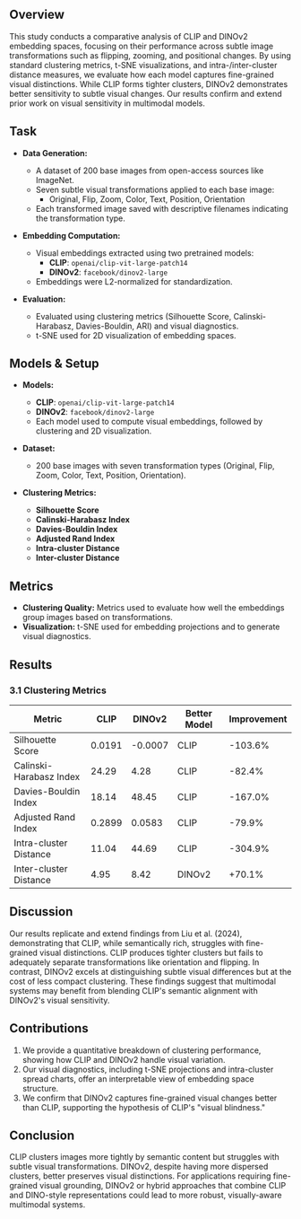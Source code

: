 ## Overview

This study conducts a comparative analysis of CLIP and DINOv2 embedding spaces, focusing on their performance across subtle image transformations such as flipping, zooming, and positional changes. By using standard clustering metrics, t-SNE visualizations, and intra-/inter-cluster distance measures, we evaluate how each model captures fine-grained visual distinctions. While CLIP forms tighter clusters, DINOv2 demonstrates better sensitivity to subtle visual changes. Our results confirm and extend prior work on visual sensitivity in multimodal models.

## Task

- **Data Generation:**
  - A dataset of 200 base images from open-access sources like ImageNet.
  - Seven subtle visual transformations applied to each base image:
    - Original, Flip, Zoom, Color, Text, Position, Orientation
  - Each transformed image saved with descriptive filenames indicating the transformation type.

- **Embedding Computation:**
  - Visual embeddings extracted using two pretrained models:
    - **CLIP**: `openai/clip-vit-large-patch14`
    - **DINOv2**: `facebook/dinov2-large`
  - Embeddings were L2-normalized for standardization.

- **Evaluation:**
  - Evaluated using clustering metrics (Silhouette Score, Calinski-Harabasz, Davies-Bouldin, ARI) and visual diagnostics.
  - t-SNE used for 2D visualization of embedding spaces.

## Models & Setup

- **Models:**
  - **CLIP**: `openai/clip-vit-large-patch14`
  - **DINOv2**: `facebook/dinov2-large`
  - Each model used to compute visual embeddings, followed by clustering and 2D visualization.

- **Dataset:**
  - 200 base images with seven transformation types (Original, Flip, Zoom, Color, Text, Position, Orientation).

- **Clustering Metrics:**
  - **Silhouette Score**
  - **Calinski-Harabasz Index**
  - **Davies-Bouldin Index**
  - **Adjusted Rand Index**
  - **Intra-cluster Distance**
  - **Inter-cluster Distance**

## Metrics

- **Clustering Quality:** Metrics used to evaluate how well the embeddings group images based on transformations.
- **Visualization:** t-SNE used for embedding projections and to generate visual diagnostics.

## Results

### 3.1 Clustering Metrics

| Metric                     | CLIP    | DINOv2  | Better Model | Improvement |
|----------------------------|---------|---------|--------------|-------------|
| Silhouette Score            | 0.0191  | -0.0007 | CLIP         | -103.6%     |
| Calinski-Harabasz Index     | 24.29   | 4.28    | CLIP         | -82.4%      |
| Davies-Bouldin Index        | 18.14   | 48.45   | CLIP         | -167.0%     |
| Adjusted Rand Index         | 0.2899  | 0.0583  | CLIP         | -79.9%      |
| Intra-cluster Distance      | 11.04   | 44.69   | CLIP         | -304.9%     |
| Inter-cluster Distance      | 4.95    | 8.42    | DINOv2       | +70.1%      |


## Discussion

Our results replicate and extend findings from Liu et al. (2024), demonstrating that CLIP, while semantically rich, struggles with fine-grained visual distinctions. CLIP produces tighter clusters but fails to adequately separate transformations like orientation and flipping. In contrast, DINOv2 excels at distinguishing subtle visual differences but at the cost of less compact clustering. These findings suggest that multimodal systems may benefit from blending CLIP's semantic alignment with DINOv2's visual sensitivity.

## Contributions

1. We provide a quantitative breakdown of clustering performance, showing how CLIP and DINOv2 handle visual variation.
2. Our visual diagnostics, including t-SNE projections and intra-cluster spread charts, offer an interpretable view of embedding space structure.
3. We confirm that DINOv2 captures fine-grained visual changes better than CLIP, supporting the hypothesis of CLIP's "visual blindness."

## Conclusion

CLIP clusters images more tightly by semantic content but struggles with subtle visual transformations. DINOv2, despite having more dispersed clusters, better preserves visual distinctions. For applications requiring fine-grained visual grounding, DINOv2 or hybrid approaches that combine CLIP and DINO-style representations could lead to more robust, visually-aware multimodal systems.

